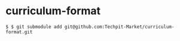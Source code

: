 # curriculum-format

```
$ $ git submodule add git@github.com:Techpit-Market/curriculum-format.git
```

